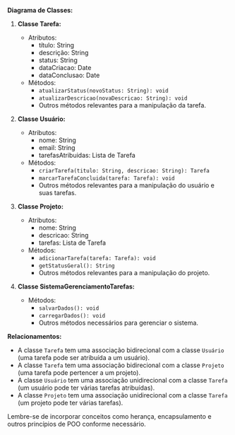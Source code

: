 **Diagrama de Classes:**

1. **Classe Tarefa:**
   - Atributos:
     - título: String
     - descrição: String
     - status: String
     - dataCriacao: Date
     - dataConclusao: Date
   - Métodos:
     - `atualizarStatus(novoStatus: String): void`
     - `atualizarDescricao(novaDescricao: String): void`
     - Outros métodos relevantes para a manipulação da tarefa.

2. **Classe Usuário:**
   - Atributos:
     - nome: String
     - email: String
     - tarefasAtribuidas: Lista de Tarefa
   - Métodos:
     - `criarTarefa(titulo: String, descricao: String): Tarefa`
     - `marcarTarefaConcluida(tarefa: Tarefa): void`
     - Outros métodos relevantes para a manipulação do usuário e suas tarefas.

3. **Classe Projeto:**
   - Atributos:
     - nome: String
     - descricao: String
     - tarefas: Lista de Tarefa
   - Métodos:
     - `adicionarTarefa(tarefa: Tarefa): void`
     - `getStatusGeral(): String`
     - Outros métodos relevantes para a manipulação do projeto.

4. **Classe SistemaGerenciamentoTarefas:**
   - Métodos:
     - `salvarDados(): void`
     - `carregarDados(): void`
     - Outros métodos necessários para gerenciar o sistema.

**Relacionamentos:**
- A classe `Tarefa` tem uma associação bidirecional com a classe `Usuário` (uma tarefa pode ser atribuída a um usuário).
- A classe `Tarefa` tem uma associação bidirecional com a classe `Projeto` (uma tarefa pode pertencer a um projeto).
- A classe `Usuário` tem uma associação unidirecional com a classe `Tarefa` (um usuário pode ter várias tarefas atribuídas).
- A classe `Projeto` tem uma associação unidirecional com a classe `Tarefa` (um projeto pode ter várias tarefas).

Lembre-se de incorporar conceitos como herança, encapsulamento e outros princípios de POO conforme necessário.